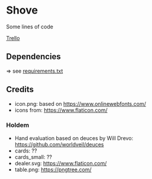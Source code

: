 # Shove

Some lines of code

[Trello](https://trello.com/b/n23x0ggq/shove)

## Dependencies

=> see [requirements.txt](/requirements.txt)

## Credits

-   icon.png: based on https://www.onlinewebfonts.com/
-   icons from: https://www.flaticon.com/

### Holdem

-   Hand evaluation based on deuces by Will Drevo: https://github.com/worldveil/deuces
-   cards: ??
-   cards_small: ??
-   dealer.svg: https://www.flaticon.com/
-   table.png: https://pngtree.com/
